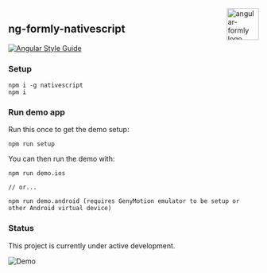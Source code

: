 <img src="https://cdn.filestackcontent.com/rTSjskvyQZmo0iG14swZ?v=0" alt="angular-formly logo" title="angular-formly" align="right" width="64" height="64" />

## ng-formly-nativescript
[![Angular Style Guide](https://mgechev.github.io/angular2-style-guide/images/badge.svg)](https://angular.io/styleguide)

### Setup

```
npm i -g nativescript
npm i
```

### Run demo app

Run this once to get the demo setup:

```
npm run setup
```

You can then run the demo with:

```
npm run demo.ios

// or...

npm run demo.android (requires GenyMotion emulator to be setup or other Android virtual device)
```

### Status

This project is currently under active development.


![Demo](https://cdn.filestackcontent.com/yY7B562kQUyzaubOZjRK)


